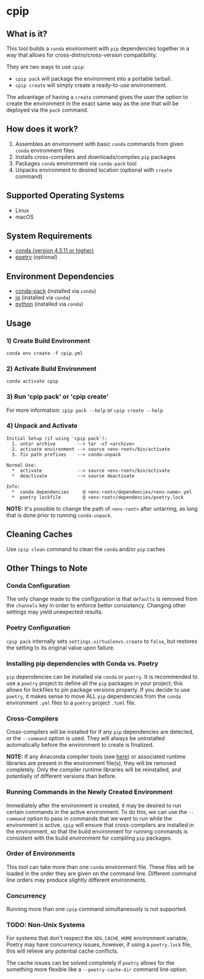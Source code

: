 # cpip

## What is it?
This tool builds a `conda` environment with `pip` dependencies together
in a way that allows for cross-distro/cross-version compatibility.

They are two ways to use `cpip`:

- `cpip pack` will package the environment into a portable tarball.
- `cpip create` will simply create a ready-to-use environement.

The advantage of having a `create` command gives the user the option
to create the environment in the exact same way as the one that will
be deployed via the `pack` command.

## How does it work?
1. Assembles an environment with basic `conda` commands from
given `conda` environment files
1. Installs cross-compilers and downloads/compiles `pip` packages
1. Packages `conda` environment via `conda-pack` tool
1. Unpacks environment to desired location (optional with `create` command)

## Supported Operating Systems
- Linux
- macOS

## System Requirements
- [conda (version 4.5.11 or higher)](https://conda.io/docs/)
- [poetry](https://poetry.eustace.io/docs/) (optional)

## Environment Dependencies
- [conda-pack](https://conda.github.io/conda-pack/) (installed via `conda`)
- [jq](https://stedolan.github.io/jq/) (installed via `conda`)
- [python](https://www.python.org/) (installed via `conda`)

## Usage

### 1) Create Build Environment
`conda env create -f cpip.yml`

### 2) Activate Build Environment
`conda activate cpip`

### 3) Run 'cpip pack' or 'cpip create'
For more information: `cpip pack --help` or `cpip create --help`

### 4) Unpack and Activate
    Initial Setup (if using 'cpip pack'):
      1. untar archive        --> tar -xf <archive>
      2. activate environment --> source <env-root>/bin/activate
      3. fix path prefixes    --> conda-unpack
    
    Normal Use:
      *  activate             --> source <env-root>/bin/activate
      *  deactivate           --> source deactivate

    Info:
      *  conda dependencies     @ <env-root>/dependencies/<env-name>.yml
      *  poetry lockfile        @ <env-root>/dependencies/poetry.lock

**NOTE:** It's possible to change the path of `<env-root>` after
untarring, as long that is done prior to running `conda-unpack`.

## Cleaning Caches
Use `cpip clean` command to clean the `conda` and/or `pip` caches

## Other Things to Note

### Conda Configuration
The only change made to the configuration is that `defaults`
is removed from the `channels` key in order to enforce better
consistency. Changing other settings may yield unexpected results.

### Poetry Configuration
`cpip pack` internally sets `settings.virtualenvs.create` to `false`,
but restores the setting to its original value upon failure.

### Installing pip dependencies with Conda vs. Poetry
`pip` dependencies can be installed via `conda` or `poetry`.
It is recommended to use a `poetry` project to define all the `pip`
packages in your project; this allows for lockfiles to pin package
versions properly. If you decide to use `poetry`, it makes sense to
move ALL `pip` dependencies from the `conda` environment `.yml` files
to a `poetry` project `.toml` file.

### Cross-Compilers
Cross-compilers will be installed for if any `pip` dependencies are
detected, or the `--command` option is used. They will always be
uninstalled automatically before the environment to create is finalized.

**NOTE:** If any Anaconda compiler tools
(see [here](https://conda.io/docs/user-guide/tasks/build-packages/compiler-tools.html))
or associated runtime libraries are present in the environment file(s), they will be
removed completely. Only the compiler runtime libraries will be reinstalled,
and potentially of different versions than before.

### Running Commands in the Newly Created Environment
Immediately after the environment is created, it may be desired to run
certain commands in the active environment. To do this, we can use the
`--command` option to pass in commands that we want to run while the
environment is active. `cpip` will ensure that cross-compilers are
installed in the environment, so that the build environment for running
commands is consistent with the build environment for compiling `pip`
packages.

### Order of Environments
This tool can take more than one `conda` environment file.
These files will be loaded in the order they are given on
the command line. Different command line orders may produce
slightly different environments.

### Concurrency
Running more than one `cpip` command simultaneously is not supported.

### TODO: Non-Unix Systems
For systems that don't respect the `XDG_CACHE_HOME` environment variable,
Poetry may have concurrency issues, however, if using a `poetry.lock` file,
this will relieve any potential cache conflicts.

The cache issues can be solved completely if `poetry` allows for the
something more flexible like a `--poetry-cache-dir` command line option.

